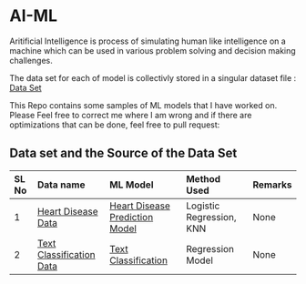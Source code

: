 # AI-ML
Aritificial Intelligence is process of simulating human like intelligence on a machine which can be used in various problem solving and decision making challenges. 

The data set for each of model is collectivly stored in a singular dataset file : [Data Set](https://github.com/NeoMorpheus99/AI-ML/tree/main/Data%20Set)

This Repo contains some samples of ML models that I have worked on. Please Feel free to correct me where I am wrong and if there are optimizations that can be done, feel free to pull request:

## Data set and the Source of the Data Set

| SL No | Data name | ML Model | Method Used | Remarks |
| :--- | :--- | :--- | :--- | :--- |
| 1 | [Heart Disease Data](https://github.com/NeoMorpheus99/AI-ML/blob/main/Data%20Set/Heart_Disease_DataSet.csv) | [Heart Disease Prediction Model](https://github.com/NeoMorpheus99/AI-ML/blob/main/model/Heart_Disease_Prediction_Model.ipynb) | Logistic Regression, KNN | None |
| 2 | [Text Classification Data](#) | [Text Classification](href) | Regression Model | None
